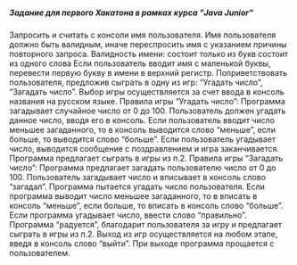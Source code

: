 ##### **Задание для первого Хакатона в рамках курса "Java Junior"**

Запросить и считать с консоли имя пользователя.
Имя пользователя должно быть валидным, иначе переспросить имя с указанием причины повторного запроса. 
Валидность имени: состоит только из букв состоит из одного слова Если пользователь вводит имя с маленькой буквы, перевести первую букву в имени в верхний регистр.
Поприветствовать пользователя, предложив сыграть в одну из игр: “Угадать число”, “Загадать число”. 
Выбор игры осуществляется за счет ввода в консоль названия на русском языке. 
Правила игры “Угадать число”: 
Программа загадывает случайное число от 0 до 100. 
Пользователь должен угадать данное число, вводя его в консоль. 
Если пользователь вводит число меньшее загаданного, то в консоль выводится слово “меньше”, если больше, то выводится слово “больше”.
Если пользователь угадывает число, выводится сообщение с поздравлением и игра заканчивается. 
Программа предлагает сыграть в игры из п.2. 
Правила игры “Загадать число”:
Программа предлагает загадать пользователю число от 0 до 100.
Пользователь загадывает число и вписывает в консоль слово “загадал”.
Программа пытается угадать число пользователя.
Если программа выводит число меньшее загаданного, то в вписать в консоль “меньше”, если больше, то вписать в консоль слово “больше”.
Если программа угадывает число, ввести слово “правильно”.
Программа “радуется”, благодарит пользователя за игру и предлагает сыграть в игры из п.2.
Выход из игр осуществляется на любом этапе, введя в консоль слово “выйти”. При выходе программа прощается с пользователем.

